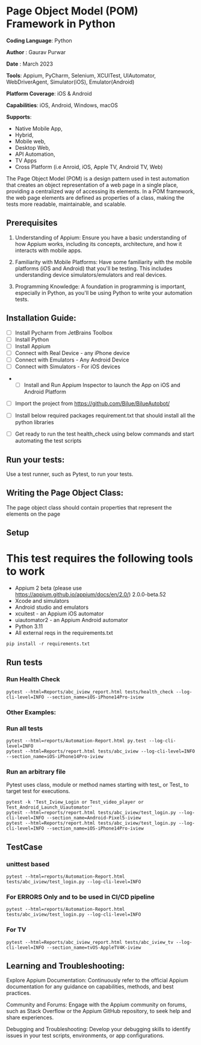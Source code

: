 # Page Object Model (POM) Framework in Python

**Coding Language**: Python

**Author** : Gaurav Purwar

**Date** : March 2023

**Tools**: Appium, PyCharm, Selenium, XCUITest, UIAutomator, WebDriverAgent, Simulator(iOS), Emulator(Android)

**Platform Coverage**: iOS & Android

**Capabilities**: iOS, Android, Windows, macOS

**Supports**: 
* Native Mobile App,
* Hybrid,
* Mobile web,
* Desktop Web,
* API Automation, 
* TV Apps 
* Cross Platform (i.e Anroid, iOS, Apple TV, Android TV, Web)


The Page Object Model (POM) is a design pattern used in test automation that creates an object representation of a web page in a single place, providing a centralized way of accessing its elements. In a POM framework, the web page elements are defined as properties of a class, making the tests more readable, maintainable, and scalable.

## Prerequisites
1. Understanding of Appium:
Ensure you have a basic understanding of how Appium works, including its concepts, architecture, and how it interacts with mobile apps.

2. Familiarity with Mobile Platforms:
Have some familiarity with the mobile platforms (iOS and Android) that you'll be testing. This includes understanding device simulators/emulators and real devices.

3. Programming Knowledge:
A foundation in programming is important, especially in Python, as you'll be using Python to write your automation tests.

##  **Installation Guide:** 
- [ ] Install Pycharm from JetBrains Toolbox
- [ ] Install Python
- [ ] Install Appium 
- [ ] Connect with Real Device - any iPhone device
- [ ] Connect with Emulators - Any Android Device
- [ ] Connect with Simulators - For iOS devices
- - [ ] Install and Run Appium Inspector to launch the App on iOS and Android Platform
- [ ] Import the project from https://github.com/Bilue/BilueAutobot/
- [ ] Install below required packages requirement.txt that should install all the python libraries
- [ ] Get ready to run the test health_check using below commands and start automating the test scripts


## Run your tests: 
Use a test runner, such as Pytest, to run your tests.

## Writing the Page Object Class:
The page object class should contain properties that represent the elements on the page
## Setup

# This test requires the following tools to work
- Appium 2 beta (please use https://appium.github.io/appium/docs/en/2.0/) 2.0.0-beta.52
- Xcode and simulators 
- Android studio and emulators
- xcuitest - an Appium iOS automator
- uiautomator2 - an Appium Android automator
- Python 3.11 
- All external reqs in the requirements.txt

```
pip install -r requirements.txt
```

## Run tests
### Run Health Check

```
pytest --html=Reports/abc_iview_report.html tests/health_check --log-cli-level=INFO --section_name=iOS-iPhone14Pro-iview
```

### Other Examples:
### Run all tests
```
pytest --html=reports/Automation-Report.html py.test --log-cli-level=INFO
pytest --html=Reports/report.html tests/abc_iview --log-cli-level=INFO --section_name=iOS-iPhone14Pro-iview
```

### Run an arbitrary file
Pytest uses class, module or method names starting with test_ or Test_ to target test for executions.

```
pytest -k 'Test_Iview_Login or Test_video_player or Test_Android_Launch_Uiautomator'
pytest --html=reports/report.html tests/abc_iview/test_login.py --log-cli-level=INFO --section_name=Android-Pixel5-iview
pytest --html=Reports/report.html tests/abc_iview/test_login.py --log-cli-level=INFO --section_name=iOS-iPhone14Pro-iview
```

## TestCase
### unittest based
```
pytest --html=reports/Automation-Report.html tests/abc_iview/test_login.py --log-cli-level=INFO
```
### For ERRORS Only and to be used in CI/CD pipeline
```
pytest --html=reports/Automation-Report.html tests/abc_iview/test_login.py --log-cli-level=INFO
```

### For TV
```
pytest --html=Reports/abc_iview_report.html tests/abc_iview_tv --log-cli-level=INFO --section_name=tvOS-AppleTV4K-iview
```

## Learning and Troubleshooting:

Explore Appium Documentation:
Continuously refer to the official Appium documentation for any guidance on capabilities, methods, and best practices.

Community and Forums:
Engage with the Appium community on forums, such as Stack Overflow or the Appium GitHub repository, to seek help and share experiences.

Debugging and Troubleshooting:
Develop your debugging skills to identify issues in your test scripts, environments, or app configurations.
